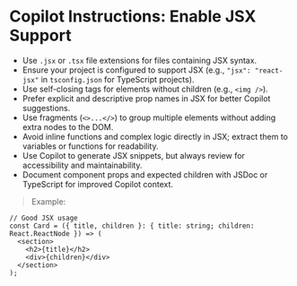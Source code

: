 <!-- START: 1-1-1-jsx_support (Feature: JSX Support) -->
<!--
Template ID: 1-1-1-jsx_support
Category: Frontend
Subcategory: React
Feature: JSX Support
-->

# Copilot Instructions: Enable JSX Support

- Use `.jsx` or `.tsx` file extensions for files containing JSX syntax.
- Ensure your project is configured to support JSX (e.g., `"jsx": "react-jsx"` in `tsconfig.json` for TypeScript projects).
- Use self-closing tags for elements without children (e.g., `<img />`).
- Prefer explicit and descriptive prop names in JSX for better Copilot suggestions.
- Use fragments (`<>...</>`) to group multiple elements without adding extra nodes to the DOM.
- Avoid inline functions and complex logic directly in JSX; extract them to variables or functions for readability.
- Use Copilot to generate JSX snippets, but always review for accessibility and maintainability.
- Document component props and expected children with JSDoc or TypeScript for improved Copilot context.

> Example:
```tsx
// Good JSX usage
const Card = ({ title, children }: { title: string; children: React.ReactNode }) => (
  <section>
    <h2>{title}</h2>
    <div>{children}</div>
  </section>
);
```
<!-- END: 1-1-1-jsx_support -->
